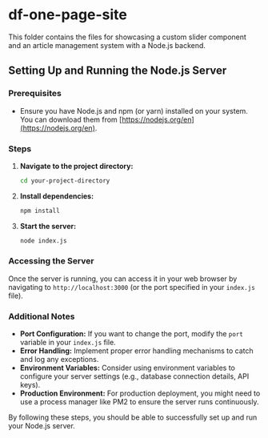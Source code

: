 # df-one-page-site

This folder contains the files for showcasing a custom slider component and an article management system with a Node.js backend.
 
## Setting Up and Running the Node.js Server

### Prerequisites
* Ensure you have Node.js and npm (or yarn) installed on your system. You can download them from [https://nodejs.org/en](https://nodejs.org/en).

### Steps
1. **Navigate to the project directory:**
   ```bash
   cd your-project-directory
   ```

2. **Install dependencies:**
   ```bash
   npm install
   ```

3. **Start the server:**
   ```bash
   node index.js
   ```

### Accessing the Server
Once the server is running, you can access it in your web browser by navigating to `http://localhost:3000` (or the port specified in your `index.js` file).

### Additional Notes
* **Port Configuration:** If you want to change the port, modify the `port` variable in your `index.js` file.
* **Error Handling:** Implement proper error handling mechanisms to catch and log any exceptions.
* **Environment Variables:** Consider using environment variables to configure your server settings (e.g., database connection details, API keys).
* **Production Environment:** For production deployment, you might need to use a process manager like PM2 to ensure the server runs continuously.

By following these steps, you should be able to successfully set up and run your Node.js server.
